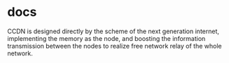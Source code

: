 # docs
CCDN is designed directly by the scheme of the next generation internet, implementing the memory as the node, and boosting the information transmission between the nodes to realize free network relay of the whole network.
